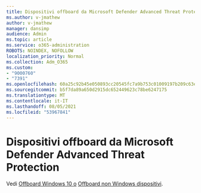 ```yaml
---
title: Dispositivi offboard da Microsoft Defender Advanced Threat Protection
ms.author: v-jmathew
author: v-jmathew
manager: dansimp
audience: Admin
ms.topic: article
ms.service: o365-administration
ROBOTS: NOINDEX, NOFOLLOW
localization_priority: Normal
ms.collection: Adm_O365
ms.custom:
- "9000760"
- "7391"
ms.openlocfilehash: 60a25c92b45e050893cc20545fc7a9b753c01009197b209c63e3bc56accf1e04
ms.sourcegitcommit: b5f7da89a650d2915dc652449623c78be6247175
ms.translationtype: MT
ms.contentlocale: it-IT
ms.lasthandoff: 08/05/2021
ms.locfileid: "53967841"
---
```

# <a name="offboard-devices-from-microsoft-defender-advanced-threat-protection"></a>Dispositivi offboard da Microsoft Defender Advanced Threat Protection

Vedi [Offboard Windows 10 o](https://go.microsoft.com/fwlink/?linkid=2143629) [Offboard non Windows dispositivi](https://go.microsoft.com/fwlink/?linkid=2143630).
